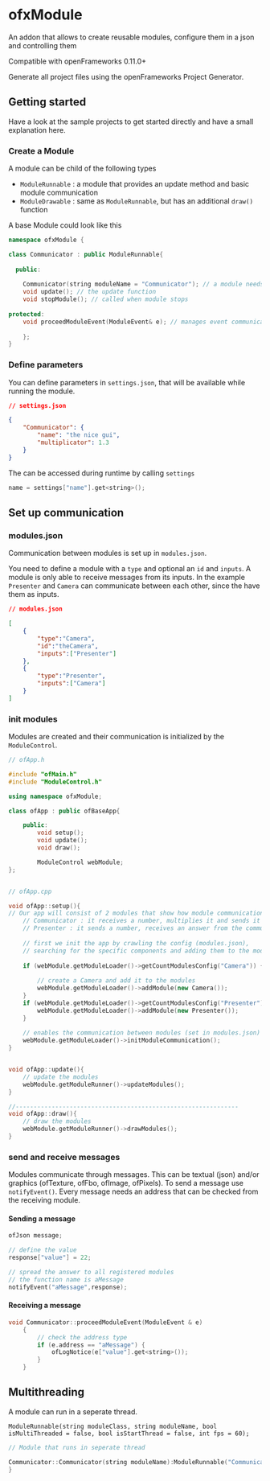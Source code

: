 # ofxModule

An addon that allows to create reusable modules, configure them in a json and controlling them

Compatible with openFrameworks 0.11.0+

Generate all project files using the openFrameworks Project Generator.

## Getting started

Have a look at the sample projects to get started directly and have a small explanation here.

### Create a Module

A module can be child of the following types

* `ModuleRunnable` : a module that provides an update method and basic module communication
* `ModuleDrawable` : same as `ModuleRunnable`, but has an additional `draw()` function

A base Module could look like this

```cpp
namespace ofxModule {

class Communicator : public ModuleRunnable{
	
  public:
	
	Communicator(string moduleName = "Communicator"); // a module needs a name
    void update(); // the update function
    void stopModule(); // called when module stops
    
protected:
    void proceedModuleEvent(ModuleEvent& e); // manages event communication
    
    };
}
```

### Define parameters

You can define parameters in `settings.json`, that will be available while running the module.

```json
// settings.json

{
    "Communicator": {
        "name": "the nice gui",
        "multiplicator": 1.3
    }
}
```

The can be accessed during runtime by calling `settings`

```cpp
name = settings["name"].get<string>();
```

## Set up communication

### modules.json
Communication between modules is set up in `modules.json`.

You need to define a module with a `type` and optional an `id` and `inputs`. 
A module is only able to receive messages from its inputs. In the example `Presenter` and `Camera` can communicate between each other, since the have them as inputs.

```json
// modules.json

[
	{
		"type":"Camera",
		"id":"theCamera",
		"inputs":["Presenter"]
	},
	{
		"type":"Presenter",
		"inputs":["Camera"]
	}
]
```

### init modules

Modules are created and their communication is initialized by the `ModuleControl`. 

```cpp
// ofApp.h

#include "ofMain.h"
#include "ModuleControl.h"

using namespace ofxModule;

class ofApp : public ofBaseApp{

	public:
		void setup();
		void update();
		void draw();

		ModuleControl webModule;
};


// ofApp.cpp

void ofApp::setup(){
// Our app will consist of 2 modules that show how module communication works
	// Communicator : it receives a number, multiplies it and sends it to the presenter
	// Presenter : it sends a number, receives an answer from the communicator and shows ist on the screen
    
    // first we init the app by crawling the config (modules.json), 
	// searching for the specific components and adding them to the module control
    
    if (webModule.getModuleLoader()->getCountModulesConfig("Camera")) {
		
		// create a Camera and add it to the modules
        webModule.getModuleLoader()->addModule(new Camera());
    }
	if (webModule.getModuleLoader()->getCountModulesConfig("Presenter")) {
		webModule.getModuleLoader()->addModule(new Presenter());
	}
    
	// enables the communication between modules (set in modules.json)
	webModule.getModuleLoader()->initModuleCommunication();
}


void ofApp::update(){
	// update the modules
	webModule.getModuleRunner()->updateModules();
}

//--------------------------------------------------------------
void ofApp::draw(){
	// draw the modules
    webModule.getModuleRunner()->drawModules();
}


```

### send and receive messages

Modules communicate through messages. This can be textual (json) and/or graphics (ofTexture, ofFbo, ofImage, ofPixels).
To send a message use `notifyEvent()`. Every message needs an address that can be checked from the receiving module.

#### Sending a message

```cpp
ofJson message;

// define the value
response["value"] = 22;

// spread the answer to all registered modules
// the function name is aMessage
notifyEvent("aMessage",response);
```

#### Receiving a message

```cpp
void Communicator::proceedModuleEvent(ModuleEvent & e)
	{
		// check the address type
		if (e.address == "aMessage") {
            ofLogNotice(e["value"].get<string>());
		}
	}
```

## Multithreading

A module can run in a seperate thread. 

`ModuleRunnable(string moduleClass, string moduleName, bool isMultiThreaded = false, bool isStartThread = false, int fps = 60);`

```cpp
// Module that runs in seperate thread

Communicator::Communicator(string moduleName):ModuleRunnable("Communicator", moduleName,true,true) {
}
```